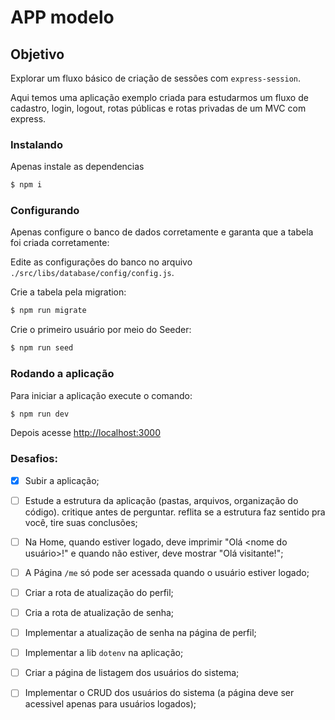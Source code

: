 APP modelo
===

## Objetivo

Explorar um fluxo básico de criação de sessões com `express-session`.

Aqui temos uma aplicação exemplo criada para estudarmos um fluxo de cadastro, login, logout, rotas públicas e rotas privadas de um MVC com express.

### Instalando

Apenas instale as dependencias
```sh
$ npm i
```

### Configurando

Apenas configure o banco de dados corretamente e garanta que a tabela foi criada corretamente:

Edite as configurações do banco no arquivo `./src/libs/database/config/config.js`.


Crie a tabela pela migration:
```sh
$ npm run migrate
```

Crie o primeiro usuário por meio do Seeder:
```sh
$ npm run seed
```

### Rodando a aplicação

Para iniciar a aplicação execute o comando:
```sh
$ npm run dev
```

Depois acesse [http://localhost:3000](http://localhost:3000)

### Desafios:

- [x] Subir a aplicação;
- [ ] Estude a estrutura da aplicação (pastas, arquivos, organização do código). critique antes de perguntar. reflita se a estrutura faz sentido pra você, tire suas conclusões;
- [ ] Na Home, quando estiver logado, deve imprimir "Olá <nome do usuário>!" e quando não estiver, deve mostrar "Olá visitante!";
- [ ] A Página `/me` só pode ser acessada quando o usuário estiver logado;
- [ ] Criar a rota de atualização do perfil;
- [ ] Cria a rota de atualização de senha;
- [ ] Implementar a atualização de senha na página de perfil;
- [ ] Implementar a lib `dotenv` na aplicação;
- [ ] Criar a página de listagem dos usuários do sistema;
- [ ] Implementar o CRUD dos usuários do sistema (a página deve ser acessivel apenas para usuários logados);

